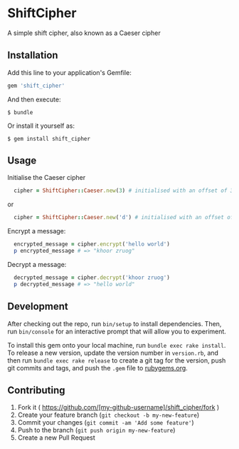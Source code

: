 # ShiftCipher

A simple shift cipher, also known as a Caeser cipher

## Installation

Add this line to your application's Gemfile:

```ruby
gem 'shift_cipher'
```

And then execute:

    $ bundle

Or install it yourself as:

    $ gem install shift_cipher

## Usage

Initialise the Caeser cipher

```ruby
  cipher = ShiftCipher::Caeser.new(3) # initialised with an offset of 3 ('a' = 'd')
```

or

```ruby
  cipher = ShiftCipher::Caeser.new('d') # initialised with an offset of 3 ('a' = 'd')
```

Encrypt a message:

```ruby
  encrypted_message = cipher.encrypt('hello world') 
  p encrypted_message # => "khoor zruog"
```

Decrypt a message:

```ruby
  decrypted_message = cipher.decrypt('khoor zruog') 
  p decrypted_message # => "hello world"
```

## Development

After checking out the repo, run `bin/setup` to install dependencies. Then, run `bin/console` for an interactive prompt that will allow you to experiment.

To install this gem onto your local machine, run `bundle exec rake install`. To release a new version, update the version number in `version.rb`, and then run `bundle exec rake release` to create a git tag for the version, push git commits and tags, and push the `.gem` file to [rubygems.org](https://rubygems.org).

## Contributing

1. Fork it ( https://github.com/[my-github-username]/shift_cipher/fork )
2. Create your feature branch (`git checkout -b my-new-feature`)
3. Commit your changes (`git commit -am 'Add some feature'`)
4. Push to the branch (`git push origin my-new-feature`)
5. Create a new Pull Request
